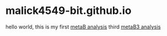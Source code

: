 # malick4549-bit.github.io
hello world, this is my first [metaB analysis](https://github.com/Demba2103/projet/blob/main/test%20dada2/test.md)
third [metaB3 analysis](https://github.com/malick4549-bit/CC1-DADA-2-/blob/main/test.md)
